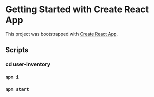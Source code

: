 # Getting Started with Create React App

This project was bootstrapped with [Create React App](https://github.com/facebook/create-react-app).

##  Scripts

### cd user-inventory
### `npm i`
### `npm start`
